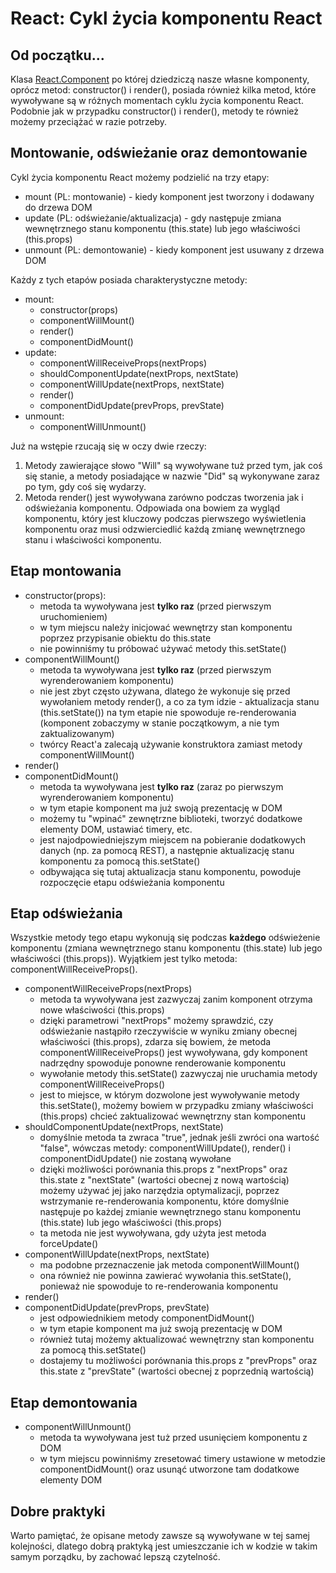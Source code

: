 # React: Cykl życia komponentu React

## Od początku...

Klasa [React.Component][64f21570-1d4f-4e15-9847-192dd33fe7c6] po której dziedziczą nasze własne komponenty, oprócz metod: constructor() i render(), posiada również kilka metod, które wywoływane są w różnych momentach cyklu życia komponentu React. Podobnie jak w przypadku constructor() i render(), metody te również możemy przeciążać w razie potrzeby.

## Montowanie, odświeżanie oraz demontowanie

Cykl życia komponentu React możemy podzielić na trzy etapy:
- mount (PL: montowanie) - kiedy komponent jest tworzony i dodawany do drzewa DOM
- update (PL: odświeżanie/aktualizacja) - gdy następuje zmiana wewnętrznego stanu komponentu (this.state) lub jego właściwości (this.props)
- unmount (PL: demontowanie) - kiedy komponent jest usuwany z drzewa DOM

Każdy z tych etapów posiada charakterystyczne metody:
- mount:
    + constructor(props)
    + componentWillMount()
    + render()
    + componentDidMount()
- update:
    + componentWillReceiveProps(nextProps)
    + shouldComponentUpdate(nextProps, nextState)
    + componentWillUpdate(nextProps, nextState)
    + render()
    + componentDidUpdate(prevProps, prevState)
- unmount:
    + componentWillUnmount()

Już na wstępie rzucają się w oczy dwie rzeczy:
1. Metody zawierające słowo "Will" są wywoływane tuż przed tym, jak coś się stanie, a metody posiadające w nazwie "Did" są wykonywane zaraz po tym, gdy coś się wydarzy.
1. Metoda render() jest wywoływana zarówno podczas tworzenia jak i odświeżania komponentu. Odpowiada ona bowiem za wygląd komponentu, który jest kluczowy podczas pierwszego wyświetlenia komponentu oraz musi odzwierciedlić każdą zmianę wewnętrznego stanu i właściwości komponentu.

## Etap montowania

- constructor(props):
    + metoda ta wywoływana jest __tylko raz__ (przed pierwszym uruchomieniem)
    + w tym miejscu należy inicjować wewnętrzy stan komponentu poprzez przypisanie obiektu do this.state
    + nie powinniśmy tu próbować używać metody this.setState()
- componentWillMount()
    + metoda ta wywoływana jest __tylko raz__ (przed pierwszym wyrenderowaniem komponentu)
    + nie jest zbyt często używana, dlatego że wykonuje się przed wywołaniem metody render(), a co za tym idzie - aktualizacja stanu (this.setState()) na tym etapie nie spowoduje re-renderowania (komponent zobaczymy w stanie początkowym, a nie tym zaktualizowanym)
    + twórcy React'a zalecają używanie konstruktora zamiast metody componentWillMount()
- render()
- componentDidMount()
    + metoda ta wywoływana jest __tylko raz__ (zaraz po pierwszym wyrenderowaniem komponentu)
    + w tym etapie komponent ma już swoją prezentację w DOM
    + możemy tu "wpinać" zewnętrzne biblioteki, tworzyć dodatkowe elementy DOM, ustawiać timery, etc.
    + jest najodpowiedniejszym miejscem na pobieranie dodatkowych danych (np. za pomocą REST), a następnie aktualizację stanu komponentu za pomocą this.setState()
    + odbywająca się tutaj aktualizacja stanu komponentu, powoduje rozpoczęcie etapu odświeżania komponentu

## Etap odświeżania

Wszystkie metody tego etapu wykonują się podczas __każdego__ odświeżenie komponentu (zmiana wewnętrznego stanu komponentu (this.state) lub jego właściwości (this.props)). Wyjątkiem jest tylko metoda: componentWillReceiveProps().

- componentWillReceiveProps(nextProps)
    + metoda ta wywoływana jest zazwyczaj zanim komponent otrzyma nowe właściwości (this.props)
    + dzięki parametrowi "nextProps" możemy sprawdzić, czy odświeżanie nastąpiło rzeczywiście w wyniku zmiany obecnej właściwości (this.props), zdarza się bowiem, że metoda componentWillReceiveProps() jest wywoływana, gdy komponent nadrzędny spowoduje ponowne renderowanie komponentu
    + wywołanie metody this.setState() zazwyczaj nie uruchamia metody componentWillReceiveProps()
    + jest to miejsce, w którym dozwolone jest wywoływanie metody this.setState(), możemy bowiem w przypadku zmiany właściwości (this.props) chcieć zaktualizować wewnętrzny stan komponentu
- shouldComponentUpdate(nextProps, nextState)
    + domyślnie metoda ta zwraca "true", jednak jeśli zwróci ona wartość "false", wówczas metody: componentWillUpdate(), render() i componentDidUpdate() nie zostaną wywołane
    + dzięki możliwości porównania this.props z "nextProps" oraz this.state z "nextState" (wartości obecnej z nową wartością) możemy używać jej jako narzędzia optymalizacji, poprzez wstrzymanie re-renderowania komponentu, które domyślnie następuje po każdej zmianie wewnętrznego stanu komponentu (this.state) lub jego właściwości (this.props)
    + ta metoda nie jest wywoływana, gdy użyta jest metoda forceUpdate()
- componentWillUpdate(nextProps, nextState)
    + ma podobne przeznaczenie jak metoda componentWillMount()
    + ona również nie powinna zawierać wywołania this.setState(), ponieważ nie spowoduje to re-renderowania komponentu
- render()
- componentDidUpdate(prevProps, prevState)
    + jest odpowiednikiem metody componentDidMount()
    + w tym etapie komponent ma już swoją prezentację w DOM
    + również tutaj możemy aktualizować wewnętrzny stan komponentu za pomocą this.setState()
    + dostajemy tu możliwości porównania this.props z "prevProps" oraz this.state z "prevState" (wartości obecnej z poprzednią wartością)

## Etap demontowania

- componentWillUnmount()
    + metoda ta wywoływana jest tuż przed usunięciem komponentu z DOM
    + w tym miejscu powinniśmy zresetować timery ustawione w metodzie componentDidMount() oraz usunąć utworzone tam dodatkowe elementy DOM

## Dobre praktyki

Warto pamiętać, że opisane metody zawsze są wywoływane w tej samej kolejności, dlatego dobrą praktyką jest umieszczanie ich w kodzie w takim samym porządku, by zachować lepszą czytelność.

<!-- Linki -->

[64f21570-1d4f-4e15-9847-192dd33fe7c6]: https://reactjs.org/docs/react-component.html 'React.Component'

<!--
https://reactjs.org/docs/react-component.html
https://zoldar.net/react/#18
http://www.w3ii.com/pl/reactjs/reactjs_component_life_cycle.html
http://www.w3big.com/pl/react/react-component-life-cycle.html
http://www.induweb.pl/react-cykl-zycia-komponentu/
https://www.nafrontendzie.pl/cykl-zycia-komponentu-react
-->